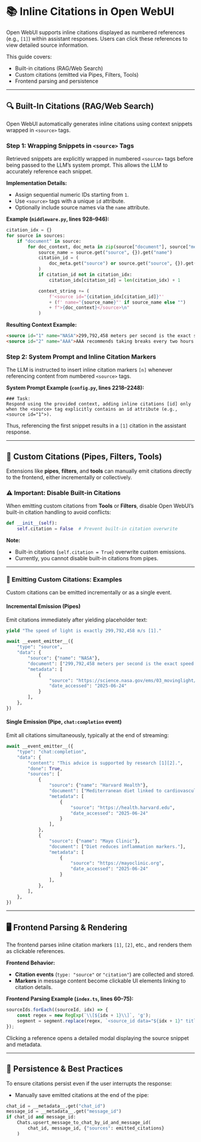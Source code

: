 # 📚 Inline Citations in Open WebUI

Open WebUI supports inline citations displayed as numbered references (e.g., `[1]`) within assistant responses. Users can click these references to view detailed source information.

This guide covers:

* Built-in citations (RAG/Web Search)
* Custom citations (emitted via Pipes, Filters, Tools)
* Frontend parsing and persistence

---

## 🔍 Built-In Citations (RAG/Web Search)

Open WebUI automatically generates inline citations using context snippets wrapped in `<source>` tags.

### Step 1: Wrapping Snippets in `<source>` Tags

Retrieved snippets are explicitly wrapped in numbered `<source>` tags before being passed to the LLM’s system prompt. This allows the LLM to accurately reference each snippet.

**Implementation Details:**

* Assign sequential numeric IDs starting from `1`.
* Use `<source>` tags with a unique `id` attribute.
* Optionally include source names via the `name` attribute.

**Example (`middleware.py`, lines 928–946):**

```python
citation_idx = {}
for source in sources:
    if "document" in source:
        for doc_context, doc_meta in zip(source["document"], source["metadata"]):
            source_name = source.get("source", {}).get("name")
            citation_id = (
                doc_meta.get("source") or source.get("source", {}).get("id") or "N/A"
            )
            if citation_id not in citation_idx:
                citation_idx[citation_id] = len(citation_idx) + 1

            context_string += (
                f'<source id="{citation_idx[citation_id]}"'
                + (f' name="{source_name}"' if source_name else "")
                + f">{doc_context}</source>\n"
            )
```

**Resulting Context Example:**

```html
<source id="1" name="NASA">299,792,458 meters per second is the exact speed of light in vacuum.</source>
<source id="2" name="AAA">AAA recommends taking breaks every two hours while driving.</source>
```

### Step 2: System Prompt and Inline Citation Markers

The LLM is instructed to insert inline citation markers `[n]` whenever referencing content from numbered `<source>` tags.

**System Prompt Example (`config.py`, lines 2218–2248):**

```text
### Task:
Respond using the provided context, adding inline citations [id] only when the <source> tag explicitly contains an id attribute (e.g., <source id="1">).
```

Thus, referencing the first snippet results in a `[1]` citation in the assistant response.

---

## 🔧 Custom Citations (Pipes, Filters, Tools)

Extensions like **pipes**, **filters**, and **tools** can manually emit citations directly to the frontend, either incrementally or collectively.

### ⚠️ Important: Disable Built-in Citations

When emitting custom citations from **Tools** or **Filters**, disable Open WebUI’s built-in citation handling to avoid conflicts:

```python
def __init__(self):
    self.citation = False  # Prevent built-in citation overwrite
```

**Note:**

* Built-in citations (`self.citation = True`) overwrite custom emissions.
* Currently, you cannot disable built-in citations from pipes.

---

### 📡 Emitting Custom Citations: Examples

Custom citations can be emitted incrementally or as a single event.

#### Incremental Emission (Pipes)

Emit citations immediately after yielding placeholder text:

```python
yield "The speed of light is exactly 299,792,458 m/s [1]."

await __event_emitter__({
    "type": "source",
    "data": {
        "source": {"name": "NASA"},
        "document": ["299,792,458 meters per second is the exact speed of light in vacuum."],
        "metadata": [
            {
                "source": "https://science.nasa.gov/ems/03_movinglight/",
                "date_accessed": "2025-06-24"
            }
        ],
    },
})
```

#### Single Emission (Pipe, `chat:completion` event)

Emit all citations simultaneously, typically at the end of streaming:

```python
await __event_emitter__({
    "type": "chat:completion",
    "data": {
        "content": "This advice is supported by research [1][2].",
        "done": True,
        "sources": [
            {
                "source": {"name": "Harvard Health"},
                "document": ["Mediterranean diet linked to cardiovascular health."],
                "metadata": [
                    {
                        "source": "https://health.harvard.edu",
                        "date_accessed": "2025-06-24"
                    }
                ],
            },
            {
                "source": {"name": "Mayo Clinic"},
                "document": ["Diet reduces inflammation markers."],
                "metadata": [
                    {
                        "source": "https://mayoclinic.org",
                        "date_accessed": "2025-06-24"
                    }
                ],
            },
        ],
    },
})
```

---

## 🖥 Frontend Parsing & Rendering

The frontend parses inline citation markers `[1]`, `[2]`, etc., and renders them as clickable references.

**Frontend Behavior:**

* **Citation events** (`type: "source"` or `"citation"`) are collected and stored.
* **Markers** in message content become clickable UI elements linking to citation details.

**Frontend Parsing Example (`index.ts`, lines 60–75):**

```typescript
sourceIds.forEach((sourceId, idx) => {
    const regex = new RegExp(`\\[${idx + 1}\\]`, 'g');
    segment = segment.replace(regex, `<source_id data="${idx + 1}" title="${sourceId}" />`);
});
```

Clicking a reference opens a detailed modal displaying the source snippet and metadata.

---

## 💾 Persistence & Best Practices

To ensure citations persist even if the user interrupts the response:

* Manually save emitted citations at the end of the pipe:

```python
chat_id = __metadata__.get("chat_id")
message_id = __metadata__.get("message_id")
if chat_id and message_id:
    Chats.upsert_message_to_chat_by_id_and_message_id(
        chat_id, message_id, {"sources": emitted_citations}
    )
```
